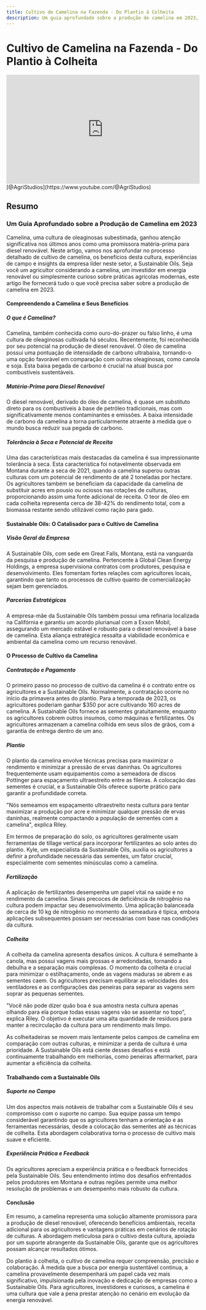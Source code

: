```yaml
---
title: Cultivo de Camelina na Fazenda - Do Plantio à Colheita
description: Um guia aprofundado sobre a produção de camelina em 2023, cobrindo o processo de cultivo, benefícios, experiências e insights da Sustainable Oils.
---
```


# Cultivo de Camelina na Fazenda - Do Plantio à Colheita

<div style="position: relative; width: 100%; padding-bottom: 56.25%; height: 0; overflow: hidden;">
    <iframe src="https://www.youtube.com/embed/bcSk3hPmlzI?si=xxdZ3lNfPU-GG6jr" title="YouTube video player" frameborder="0" allow="accelerometer; autoplay; clipboard-write; encrypted-media; gyroscope; picture-in-picture; web-share" referrerpolicy="strict-origin-when-cross-origin" allowfullscreen style="position: absolute; top: 0; left: 0; width: 100%; height: 100%; border: 0; object-fit: cover;"></iframe>
</div>
[@AgriStudios](https://www.youtube.com/@AgriStudios)

## Resumo
### Um Guia Aprofundado sobre a Produção de Camelina em 2023

Camelina, uma cultura de oleaginosas subestimada, ganhou atenção significativa nos últimos anos como uma promissora matéria-prima para diesel renovável. Neste artigo, vamos nos aprofundar no processo detalhado de cultivo de camelina, os benefícios desta cultura, experiências de campo e insights da empresa líder neste setor, a Sustainable Oils. Seja você um agricultor considerando a camelina, um investidor em energia renovável ou simplesmente curioso sobre práticas agrícolas modernas, este artigo lhe fornecerá tudo o que você precisa saber sobre a produção de camelina em 2023.

#### Compreendendo a Camelina e Seus Benefícios

##### O que é Camelina?

Camelina, também conhecida como ouro-do-prazer ou falso linho, é uma cultura de oleaginosas cultivada há séculos. Recentemente, foi reconhecida por seu potencial na produção de diesel renovável. O óleo de camelina possui uma pontuação de intensidade de carbono ultrabaixa, tornando-o uma opção favorável em comparação com outras oleaginosas, como canola e soja. Esta baixa pegada de carbono é crucial na atual busca por combustíveis sustentáveis.

##### Matéria-Prima para Diesel Renovável

O diesel renovável, derivado do óleo de camelina, é quase um substituto direto para os combustíveis à base de petróleo tradicionais, mas com significativamente menos contaminantes e emissões. A baixa intensidade de carbono da camelina a torna particularmente atraente à medida que o mundo busca reduzir sua pegada de carbono.

##### Tolerância à Seca e Potencial de Receita

Uma das características mais destacadas da camelina é sua impressionante tolerância à seca. Esta característica foi notavelmente observada em Montana durante a seca de 2021, quando a camelina superou outras culturas com um potencial de rendimento de até 2 toneladas por hectare. Os agricultores também se beneficiam da capacidade da camelina de substituir acres em pousio ou ociosos nas rotações de culturas, proporcionando assim uma fonte adicional de receita. O teor de óleo em cada colheita representa cerca de 38-42% do rendimento total, com a biomassa restante sendo utilizável como ração para gado.

#### Sustainable Oils: O Catalisador para o Cultivo de Camelina

##### Visão Geral da Empresa

A Sustainable Oils, com sede em Great Falls, Montana, está na vanguarda da pesquisa e produção de camelina. Pertencente à Global Clean Energy Holdings, a empresa supervisiona contratos com produtores, pesquisa e desenvolvimento. Eles fomentam fortes relações com agricultores locais, garantindo que tanto os processos de cultivo quanto de comercialização sejam bem gerenciados.

##### Parcerias Estratégicas

A empresa-mãe da Sustainable Oils também possui uma refinaria localizada na Califórnia e garantiu um acordo plurianual com a Exxon Mobil, assegurando um mercado estável e robusto para o diesel renovável à base de camelina. Esta aliança estratégica ressalta a viabilidade econômica e ambiental da camelina como um recurso renovável.

#### O Processo de Cultivo da Camelina

##### Contratação e Pagamento

O primeiro passo no processo de cultivo da camelina é o contrato entre os agricultores e a Sustainable Oils. Normalmente, a contratação ocorre no início da primavera antes do plantio. Para a temporada de 2023, os agricultores poderiam ganhar $350 por acre cultivando 160 acres de camelina. A Sustainable Oils fornece as sementes gratuitamente, enquanto os agricultores cobrem outros insumos, como máquinas e fertilizantes. Os agricultores armazenam a camelina colhida em seus silos de grãos, com a garantia de entrega dentro de um ano.

##### Plantio

O plantio da camelina envolve técnicas precisas para maximizar o rendimento e minimizar a pressão de ervas daninhas. Os agricultores frequentemente usam equipamentos como a semeadora de discos Pottinger para espaçamento ultraestreito entre as fileiras. A colocação das sementes é crucial, e a Sustainable Oils oferece suporte prático para garantir a profundidade correta.

"Nós semeamos em espaçamento ultraestreito nesta cultura para tentar maximizar a produção por acre e minimizar qualquer pressão de ervas daninhas, realmente compactando a população de sementes com a camelina", explica Riley.

Em termos de preparação do solo, os agricultores geralmente usam ferramentas de tillage vertical para incorporar fertilizantes ao solo antes do plantio. Kyle, um especialista da Sustainable Oils, auxilia os agricultores a definir a profundidade necessária das sementes, um fator crucial, especialmente com sementes minúsculas como a camelina.

##### Fertilização

A aplicação de fertilizantes desempenha um papel vital na saúde e no rendimento da camelina. Sinais precoces de deficiência de nitrogênio na cultura podem impactar seu desenvolvimento. Uma aplicação balanceada de cerca de 10 kg de nitrogênio no momento da semeadura é típica, embora aplicações subsequentes possam ser necessárias com base nas condições da cultura.

##### Colheita

A colheita da camelina apresenta desafios únicos. A cultura é semelhante à canola, mas possui vagens mais grossas e arredondadas, tornando a debulha e a separação mais complexas. O momento da colheita é crucial para minimizar o estilhaçamento, onde as vagens maduras se abrem e as sementes caem. Os agricultores precisam equilibrar as velocidades dos ventiladores e as configurações das peneiras para separar as vagens sem soprar as pequenas sementes.

"Você não pode dizer quão boa é sua amostra nesta cultura apenas olhando para ela porque todas essas vagens vão se assentar no topo", explica Riley. O objetivo é executar uma alta quantidade de resíduos para manter a recirculação da cultura para um rendimento mais limpo.

As colheitadeiras se movem mais lentamente pelos campos de camelina em comparação com outras culturas, e minimizar a perda de cultura é uma prioridade. A Sustainable Oils está ciente desses desafios e está continuamente trabalhando em melhorias, como peneiras aftermarket, para aumentar a eficiência da colheita.

#### Trabalhando com a Sustainable Oils

##### Suporte no Campo

Um dos aspectos mais notáveis de trabalhar com a Sustainable Oils é seu compromisso com o suporte no campo. Sua equipe passa um tempo considerável garantindo que os agricultores tenham a orientação e as ferramentas necessárias, desde a colocação das sementes até as técnicas de colheita. Esta abordagem colaborativa torna o processo de cultivo mais suave e eficiente.

##### Experiência Prática e Feedback

Os agricultores apreciam a experiência prática e o feedback fornecidos pela Sustainable Oils. Seu entendimento íntimo dos desafios enfrentados pelos produtores em Montana e outras regiões permite uma melhor resolução de problemas e um desempenho mais robusto da cultura.

#### Conclusão

Em resumo, a camelina representa uma solução altamente promissora para a produção de diesel renovável, oferecendo benefícios ambientais, receita adicional para os agricultores e vantagens práticas em cenários de rotação de culturas. A abordagem meticulosa para o cultivo desta cultura, apoiada por um suporte abrangente da Sustainable Oils, garante que os agricultores possam alcançar resultados ótimos.

Do plantio à colheita, o cultivo de camelina requer compreensão, precisão e colaboração. À medida que a busca por energia sustentável continua, a camelina provavelmente desempenhará um papel cada vez mais significativo, impulsionada pela inovação e dedicação de empresas como a Sustainable Oils. Para agricultores, investidores e curiosos, a camelina é uma cultura que vale a pena prestar atenção no cenário em evolução da energia renovável.